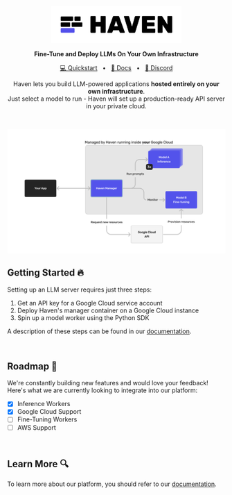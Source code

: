 <br>

<p align="center">
  <a href="https://haven.run"><img src="https://raw.githubusercontent.com/havenhq/haven/dev/logo.png" width="300"/></a>
</p>

<p align="center">
    <b>Fine-Tune and Deploy LLMs On Your Own Infrastructure</b>
</p>

<div align="center">

[💻 Quickstart](https://docs.haven.run/)
<span>&nbsp;&nbsp;•&nbsp;&nbsp;</span>
[📄 Docs](https://docs.haven.run/)
<span>&nbsp;&nbsp;•&nbsp;&nbsp;</span>
[💬 Discord](https://discord.gg/JDjbfp6q2G)
<br>

<p align="center">
    Haven lets you build LLM-powered applications <b>hosted entirely on your own infrastructure</b>.<br>
    Just select a model to run - Haven will set up a production-ready 
  API server in your private cloud.
</p>

</div>

<br>

<p align="center">
  <img src="https://raw.githubusercontent.com/havenhq/haven/dev/diagram.svg">
</p>

## Getting Started 🔥

Setting up an LLM server requires just three steps:

1. Get an API key for a Google Cloud service account
2. Deploy Haven's manager container on a Google Cloud instance
3. Spin up a model worker using the Python SDK

A description of these steps can be found in our [documentation](https://docs.haven.run/).

<br>

## Roadmap 🚀

We're constantly building new features and would love your feedback! Here's what we are currently looking to integrate into our platform:

- [x] Inference Workers
- [x] Google Cloud Support
- [ ] Fine-Tuning Workers
- [ ] AWS Support

<br>

## Learn More 🔍

To learn more about our platform, you should refer to our [documentation](https://docs.haven.run/).
